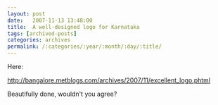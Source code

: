 ```yaml
---
layout: post
date:	2007-11-13 13:48:00
title:  A well-designed logo for Karnataka
tags: [archived-posts]
categories: archives
permalink: /:categories/:year/:month/:day/:title/
---
```

Here:


http://bangalore.metblogs.com/archives/2007/11/excellent_logo.phtml


Beautifully done, wouldn't you agree?
